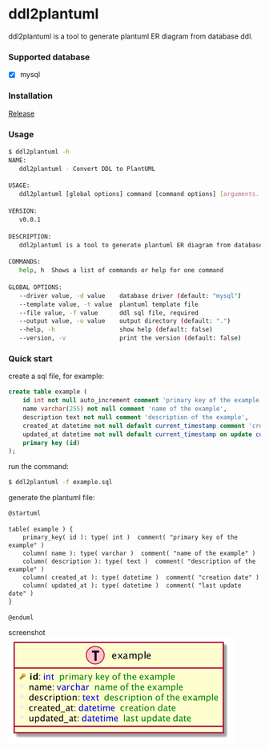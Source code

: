 # ddl2plantuml

ddl2plantuml is a tool to generate plantuml ER diagram from database ddl.

### Supported database

- [x] mysql

### Installation

[Release](https://github.com/whoisix/ddl2plantuml/releases)

### Usage

```sh
$ ddl2plantuml -h                                                                                                               (1s)[0:30:06] 
NAME:
   ddl2plantuml - Convert DDL to PlantUML

USAGE:
   ddl2plantuml [global options] command [command options] [arguments...]

VERSION:
   v0.0.1

DESCRIPTION:
   ddl2plantuml is a tool to generate plantuml ER diagram from database ddl.

COMMANDS:
   help, h  Shows a list of commands or help for one command

GLOBAL OPTIONS:
   --driver value, -d value    database driver (default: "mysql")
   --template value, -t value  plantuml template file
   --file value, -f value      ddl sql file, required
   --output value, -o value    output directory (default: ".")
   --help, -h                  show help (default: false)
   --version, -v               print the version (default: false)

```

### Quick start

create a sql file, for example:
```sql
create table example (
    id int not null auto_increment comment 'primary key of the example',
    name varchar(255) not null comment 'name of the example',
    description text not null comment 'description of the example',
    created_at datetime not null default current_timestamp comment 'creation date',
    updated_at datetime not null default current_timestamp on update current_timestamp comment 'last update date',
    primary key (id)
);
```

run the command:
```sh
$ ddl2plantuml -f example.sql
```
generate the plantuml file:
```plantuml
@startuml

table( example ) {
    primary_key( id ): type( int )  comment( "primary key of the example" ) 
    column( name ): type( varchar )  comment( "name of the example" ) 
    column( description ): type( text )  comment( "description of the example" ) 
    column( created_at ): type( datetime )  comment( "creation date" ) 
    column( updated_at ): type( datetime )  comment( "last update date" ) 
}

@enduml
```
screenshot
![Screenshot.png](Screenshot.png)

